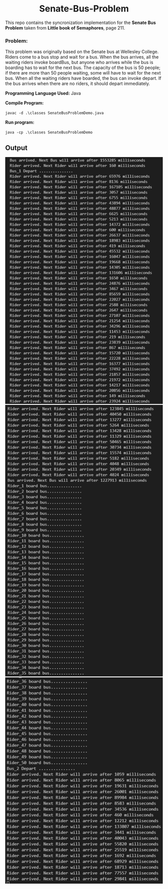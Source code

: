 <h1 align="center"> Senate-Bus-Problem </h1>


This repo contains the syncronization implementation for the **Senate Bus Problem** taken from **Little book of Semaphores**, page 211.

### Problem:

This problem was originally based on the Senate bus at Wellesley College. Riders come to a bus 
stop and wait for a bus. When the bus arrives, all the waiting riders invoke boardBus, but anyone who 
arrives while the bus is boarding has to wait for the next bus. The capacity of the bus is 50 people; if there 
are more than 50 people waiting, some will have to wait for the next bus. When all the waiting riders have 
boarded, the bus can invoke depart. If the bus arrives when there are no riders, it should depart 
immediately.

**Programming Language Used:**
Java

**Compile Program:**

`javac -d .\classes SenateBusProblemDemo.java`

**Run program:**

`java -cp .\classes SenateBusProblemDemo`

## Output

![image_1](./screenshots/image_1.png)
![image_2](./screenshots/image_2.png)
![image_3](./screenshots/image_3.png)
